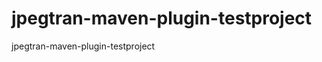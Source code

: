jpegtran-maven-plugin-testproject
=================================

jpegtran-maven-plugin-testproject
